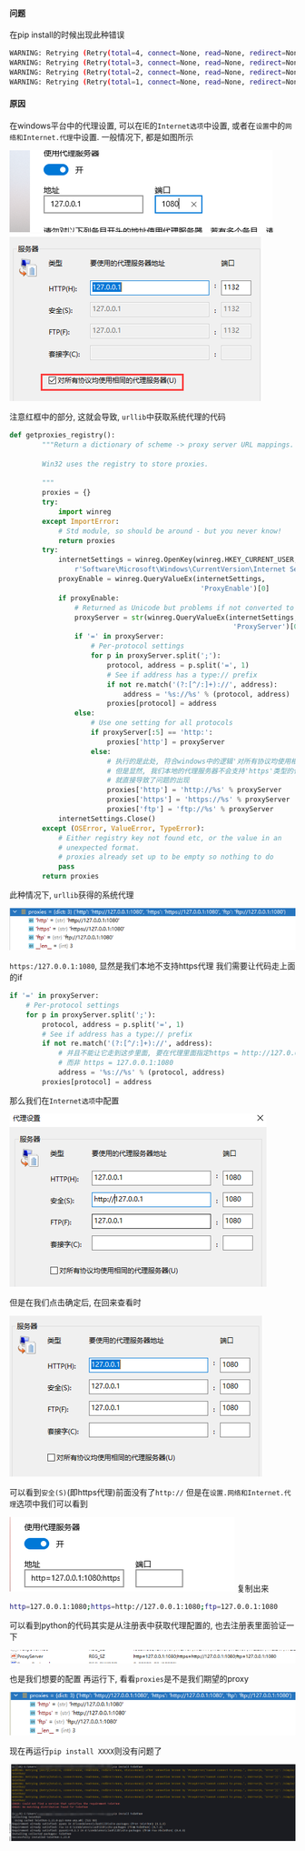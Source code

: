 #### 问题

在pip install的时候出现此种错误
```sh
WARNING: Retrying (Retry(total=4, connect=None, read=None, redirect=None, status=None)) after connection broken by 'ProxyError('Cannot connect to proxy.', OSError(0, 'Error'))': /simple/numpy/
WARNING: Retrying (Retry(total=3, connect=None, read=None, redirect=None, status=None)) after connection broken by 'ProxyError('Cannot connect to proxy.', OSError(0, 'Error'))': /simple/numpy/
WARNING: Retrying (Retry(total=2, connect=None, read=None, redirect=None, status=None)) after connection broken by 'ProxyError('Cannot connect to proxy.', OSError(0, 'Error'))': /simple/numpy/
WARNING: Retrying (Retry(total=1, connect=None, read=None, redirect=None, status=None)) after connection broken by 'ProxyError('Cannot connect to proxy.', OSError(0, 'Error'))': /simple/numpy/
```

#### 原因

在windows平台中的代理设置, 可以在IE的`Internet选项`中设置, 或者在`设置`中的`网络和Internet.代理`中设置. 一般情况下, 都是如图所示

![image](../imgs/1.png)
![iamge](../imgs/2.png)

注意红框中的部分, 这就会导致, `urllib`中获取系统代理的代码
```python
def getproxies_registry():
        """Return a dictionary of scheme -> proxy server URL mappings.

        Win32 uses the registry to store proxies.

        """
        proxies = {}
        try:
            import winreg
        except ImportError:
            # Std module, so should be around - but you never know!
            return proxies
        try:
            internetSettings = winreg.OpenKey(winreg.HKEY_CURRENT_USER,
                r'Software\Microsoft\Windows\CurrentVersion\Internet Settings')
            proxyEnable = winreg.QueryValueEx(internetSettings,
                                               'ProxyEnable')[0]
            if proxyEnable:
                # Returned as Unicode but problems if not converted to ASCII
                proxyServer = str(winreg.QueryValueEx(internetSettings,
                                                       'ProxyServer')[0])
                if '=' in proxyServer:
                    # Per-protocol settings
                    for p in proxyServer.split(';'):
                        protocol, address = p.split('=', 1)
                        # See if address has a type:// prefix
                        if not re.match('(?:[^/:]+)://', address):
                            address = '%s://%s' % (protocol, address)
                        proxies[protocol] = address
                else:
                    # Use one setting for all protocols
                    if proxyServer[:5] == 'http:':
                        proxies['http'] = proxyServer
                    else: 
                        # 执行的是此处, 符合windows中的逻辑'对所有协议均使用相同的代理服务器'
                        # 但是显然, 我们本地的代理服务器不会支持'https'类型的代理
                        # 就直接导致了问题的出现
                        proxies['http'] = 'http://%s' % proxyServer
                        proxies['https'] = 'https://%s' % proxyServer
                        proxies['ftp'] = 'ftp://%s' % proxyServer
            internetSettings.Close()
        except (OSError, ValueError, TypeError):
            # Either registry key not found etc, or the value in an
            # unexpected format.
            # proxies already set up to be empty so nothing to do
            pass
        return proxies
```

此种情况下, `urllib`获得的系统代理

![image](../imgs/3.png)

`https:/127.0.0.1:1080`, 显然是我们本地不支持https代理
我们需要让代码走上面的if
```python
if '=' in proxyServer:
    # Per-protocol settings
    for p in proxyServer.split(';'):
        protocol, address = p.split('=', 1)
        # See if address has a type:// prefix
        if not re.match('(?:[^/:]+)://', address):
            # 并且不能让它走到这步里面, 要在代理里面指定https = http://127.0.0.1:1080
            # 而非 https = 127.0.0.1:1080
            address = '%s://%s' % (protocol, address)
        proxies[protocol] = address
```

那么我们在`Internet选项`中配置

![image](../imgs/4.png)

但是在我们点击确定后, 在回来查看时

![image](../imgs/5.png)

可以看到`安全(S)`(即https代理)前面没有了`http://`
但是在`设置.网络和Internet.代理`选项中我们可以看到

![image](../imgs/6.png)
复制出来
```sh
http=127.0.0.1:1080;https=http://127.0.0.1:1080;ftp=127.0.0.1:1080
```

可以看到python的代码其实是从注册表中获取代理配置的, 也去注册表里面验证一下

![image](../imgs/7.png)

也是我们想要的配置
再运行下, 看看`proxies`是不是我们期望的proxy

![image](../imgs/8.png)

现在再运行`pip install XXXX`则没有问题了

![image](../imgs/9.png)
